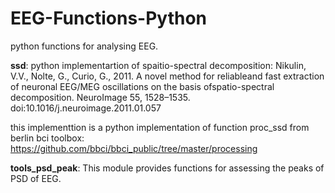 # EEG-Functions-Python
python functions for analysing EEG.

**ssd**: 
python implementartion of spaitio-spectral decomposition:
Nikulin,  V.V.,  Nolte,  G.,  Curio,  G.,  2011.    A  novel  method  for  reliableand  fast  extraction  of  neuronal
EEG/MEG  oscillations  on  the  basis  ofspatio-spectral decomposition.  NeuroImage 55, 1528–1535.
doi:10.1016/j.neuroimage.2011.01.057

this implementtion is a python implementation of function proc_ssd from berlin bci toolbox:
https://github.com/bbci/bbci_public/tree/master/processing

**tools_psd_peak**: 
 This module provides functions for assessing the peaks of PSD of EEG.

